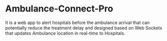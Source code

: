 # Ambulance-Connect-Pro
It is a web app to alert hospitals before the ambulance arrival that can potentially reduce the treatment delay and designed based on Web Sockets that updates Ambulance location in real-time to Hospitals.
